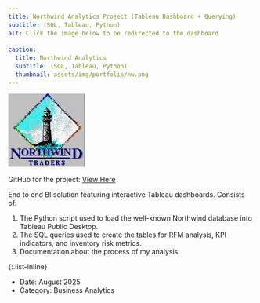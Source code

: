 ```yaml
---
title: Northwind Analytics Project (Tableau Dashboard + Querying)
subtitle: (SQL, Tableau, Python)
alt: Click the image below to be redirected to the dashboard

caption:
  title: Northwind Analytics 
  subtitle: (SQL, Tableau, Python)
  thumbnail: assets/img/portfolio/nw.png
---
```


[![Northwind Dashboard](assets/img/portfolio/northwindPic)](https://public.tableau.com/app/profile/julian.van.beusekom/viz/NorthwindRFMDash/Dashboard1)

GitHub for the project: [View Here](https://github.com/JulianVB3102/Northwind-Analytics)  

End to end BI solution featuring interactive Tableau dashboards. Consists of:

1. The Python script used to load the well-known Northwind database into Tableau Public Desktop.
2. The SQL queries used to create the tables for RFM analysis, KPI indicators, and inventory risk metrics.  
3. Documentation about the process of my analysis.  

{:.list-inline}
- Date: August 2025  
- Category: Business Analytics


